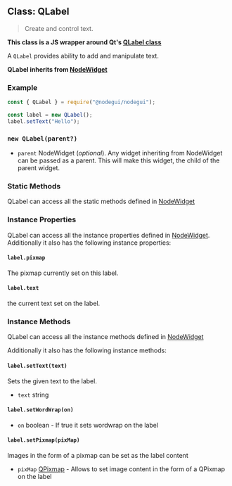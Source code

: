 ## Class: QLabel

> Create and control text.

**This class is a JS wrapper around Qt's [QLabel class](https://doc.qt.io/qt-5/qlabel.html)**

A `QLabel` provides ability to add and manipulate text.

**QLabel inherits from [NodeWidget](api/NodeWidget.md)**

### Example

```javascript
const { QLabel } = require("@nodegui/nodegui");

const label = new QLabel();
label.setText("Hello");
```

### `new QLabel(parent?)`

- `parent` NodeWidget (_optional_). Any widget inheriting from NodeWidget can be passed as a parent. This will make this widget, the child of the parent widget.

### Static Methods

QLabel can access all the static methods defined in [NodeWidget](api/NodeWidget.md)

### Instance Properties

QLabel can access all the instance properties defined in [NodeWidget](api/NodeWidget.md). Additionally it also has the following instance properties:

#### `label.pixmap`

The pixmap currently set on this label.

#### `label.text`

the current text set on the label.

### Instance Methods

QLabel can access all the instance methods defined in [NodeWidget](api/NodeWidget.md)

Additionally it also has the following instance methods:

#### `label.setText(text)`

Sets the given text to the label.

- `text` string

#### `label.setWordWrap(on)`

- `on` boolean - If true it sets wordwrap on the label

#### `label.setPixmap(pixMap)`

Images in the form of a pixmap can be set as the label content

- `pixMap` [QPixmap](api/QPixmap.md) - Allows to set image content in the form of a QPixmap on the label
